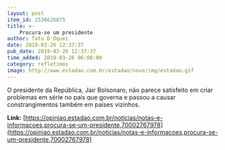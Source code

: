 ```yaml
---
layout: post
item_id: 2536626875
title: >-
    Procura-se um presidente
author: Tatu D'Oquei
date: 2019-03-26 12:37:37
pub_date: 2019-03-26 12:37:37
time_added: 2019-03-26 06:00:00
category: refletimos
image: http://www.estadao.com.br/estadao/novo/img/estadao.gif
---
```


O presidente da República, Jair Bolsonaro, não parece satisfeito em criar problemas em série no país que governa e passou a causar constrangimentos também em países vizinhos.

**Link:** [https://opiniao.estadao.com.br/noticias/notas-e-informacoes,procura-se-um-presidente,70002767978](https://opiniao.estadao.com.br/noticias/notas-e-informacoes,procura-se-um-presidente,70002767978)

